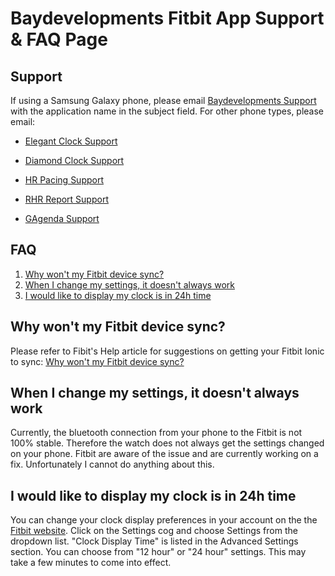 # Baydevelopments Fitbit App Support & FAQ Page

## Support

If using a Samsung Galaxy phone, please email <a href="mailto:allyann.baydevelopments@gmail.com">Baydevelopments Support</a> with the application name in the subject field. For other phone types, please email: 

  *  <a href="mailto:allyann.baydevelopments+elegant_clock@gmail.com">Elegant Clock Support</a>

  *  <a href="mailto:allyann.baydevelopments+diamond_clock@gmail.com">Diamond Clock Support</a>

  *  <a href="mailto:allyann.baydevelopments+hr_pacing@gmail.com">HR Pacing Support</a>
  
  *  <a href="mailto:allyann.baydevelopments+rhr_report@gmail.com">RHR Report Support</a>
  
  *  <a href="mailto:allyann.baydevelopments+gagenda@gmail.com">GAgenda Support</a>


## FAQ

1. <a href="#FAQ_1">Why won't my Fitbit device sync?</a>
2. <a href="#FAQ_2">When I change my settings, it doesn't always work</a>
3. <a href="#FAQ_3">I would like to display my clock is in 24h time</a>

### <h2 id="FAQ_1">Why won't my Fitbit device sync?</h2>

Please refer to Fibit's Help article for suggestions on getting your Fitbit Ionic to sync: <a href="http://help.fitbit.com/articles/en_US/Help_article/1866/?l=en_US&c=Topics%3ASyncing&fs=Search&pn=1">Why won't my Fitbit device sync?</a>

### <h2 id="FAQ_2">When I change my settings, it doesn't always work</h2>

Currently, the bluetooth connection from your phone to the Fitbit is not 100% stable. Therefore the watch does not always get the settings changed on your phone. Fitbit are aware of the issue and are currently working on a fix. Unfortunately I cannot do anything about this.

### <h2 id="FAQ_3">I would like to display my clock is in 24h time</h2>

You can change your clock display preferences in your account on the the <a href="https://www.fitbit.com/">Fitbit website</a>. Click on the Settings cog and choose Settings from the dropdown list. "Clock Display Time" is listed in the Advanced Settings section. You can choose from "12 hour" or "24 hour" settings. This may take a few minutes to come into effect.
